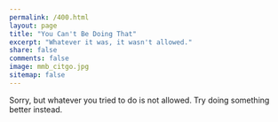 ```yaml
---
permalink: /400.html
layout: page
title: "You Can't Be Doing That"
excerpt: "Whatever it was, it wasn't allowed."
share: false
comments: false
image: mmb_citgo.jpg
sitemap: false
---  
```


Sorry, but whatever you tried to do is not allowed. Try doing something better instead.